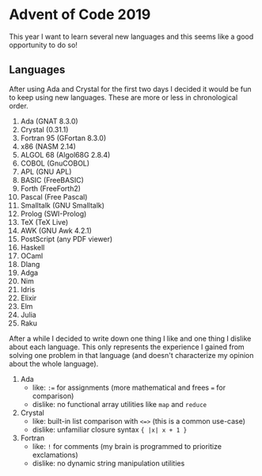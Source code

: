 Advent of Code 2019
===================
This year I want to learn several new languages and this seems like a good 
opportunity to do so!

Languages
---------
After using Ada and Crystal for the first two days I decided it would be fun to
keep using new languages. These are more or less in chronological order.

1. Ada (GNAT 8.3.0)
2. Crystal (0.31.1)
3. Fortran 95 (GFortan 8.3.0)
4. x86 (NASM 2.14)
5. ALGOL 68 (Algol68G 2.8.4)
6. COBOL (GnuCOBOL)
7. APL (GNU APL)
8. BASIC (FreeBASIC)
9. Forth (FreeForth2)
10. Pascal (Free Pascal)
11. Smalltalk (GNU Smalltalk)
12. Prolog (SWI-Prolog)
13. TeX (TeX Live)
14. AWK (GNU Awk 4.2.1)
15. PostScript (any PDF viewer)
16. Haskell
17. OCaml
18. Dlang
19. Adga
20. Nim
21. Idris
22. Elixir
23. Elm
24. Julia
25. Raku

After a while I decided to write down one thing I like and one thing I dislike
about each language. This only represents the experience I gained from solving
one problem in that language (and doesn't characterize my opinion about the
whole language).

1. Ada
   * like: `:=` for assignments (more mathematical and frees `=` for comparison)
   * dislike: no functional array utilities like `map` and `reduce`
2. Crystal
   * like: built-in list comparison with `<=>` (this is a common use-case)
   * dislike: unfamiliar closure syntax `{ |x| x + 1 }`
3. Fortran
   * like: `!` for comments (my brain is programmed to prioritize exclamations)
   * dislike: no dynamic string manipulation utilities